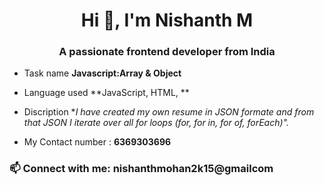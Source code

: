 <h1 align="center">Hi 👋, I'm Nishanth M</h1>
<h3 align="center">A passionate frontend developer from India</h3>

-  Task name **Javascript:Array & Object**
-  Language used **JavaScript, HTML, **
-  Discription **I have created my own resume in JSON formate and from that JSON I iterate over all for loops (for, for in, for of, forEach)".*
  
-  My Contact number : **6369303696**

<h3 align="left">📫 Connect with me: nishanthmohan2k15@gmailcom</h3>
<p align="left">
</p>
